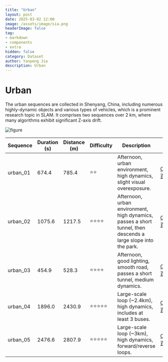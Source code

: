 ```yaml
---
title: "Urban"
layout: post
date: 2025-03-02 12:00
image: /assets/image/sia.png
headerImage: false
tag:
- markdown
- components
- extra
hidden: false
category: Dataset
author: Yanpeng Jia
description: Urban
---
```


# Urban

The urban sequences are collected in Shenyang, China, including numerous highly-dynamic objects and various types of vehicles, which is a prominent research topic in SLAM. It comprises two sequences over 2 km, where many algorithms exhibit significant Z-axis drift.

![figure](../../assets/image/urban.png)

| Sequence   | Duration (s) | Distance (m) | Difficulty | Description | Bag | Ground Truth |
|------------|-------------|-------------|------------|-------------|-------------|-------------|
|  urban_01  | 674.4       | 785.4       | ⭐⭐        | Afternoon, urban environment, high dynamics, slight visual overexposure. | [OneDrive](https://1drv.ms/u/c/c1806c2e19f2193f/ESLrUChCidZDugOkahwp1HIB8vdJgO8RADwOs3ptodXKXA?e=2bbJMW) [百度网盘](https://pan.baidu.com/s/1u3pKitneOUUlodqv6zk7pA?pwd=ycbv) | [OneDrive](https://1drv.ms/t/c/c1806c2e19f2193f/Ee2V_VZoyvhImjFwLdNvqc4BbWolxhGjlfmbtBHTs-C9pA?e=RPisxr) [百度网盘](https://pan.baidu.com/s/1X3ckCbyiFxVaiIlcygL5Qw?pwd=wuww) |
|  urban_02  | 1075.6      | 1217.5      | ⭐⭐⭐⭐      | Afternoon, urban environment, high dynamics, passes a short tunnel, then descends a large slope into the park. | [OneDrive](https://1drv.ms/u/c/c1806c2e19f2193f/EQ0Ao78pqh5Kulmp1R5dSFUBwts0cSU0YtGALXlXYz3yvQ?e=5lUhTo) [百度网盘](https://pan.baidu.com/s/1P2BFyqS9K4RuWKE6MeIrtw?pwd=9f7c) | [OneDrive](https://1drv.ms/t/c/c1806c2e19f2193f/EQxWXhkKfIVDjJGWG2a1-m0BekyLGKbTTnMGmUjf5iI6eA?e=RtHZ3M) [百度网盘](https://pan.baidu.com/s/1A_5UUkPl4TPb8NTTgI-hzg?pwd=3uw1) |
|  urban_03  | 454.9       | 528.3       | ⭐⭐⭐⭐      | Afternoon, good lighting, smooth road, passes a short tunnel, medium dynamics. | [OneDrive](https://1drv.ms/u/c/c1806c2e19f2193f/EcZUIMovWW9EvUgq8Mfn34EBrYlxjK22K6G0VslYcAqaxQ?e=rAeeSy) [百度网盘](https://pan.baidu.com/s/1BikikELIiWgeeoKPlCTAdg?pwd=tr82) | [OneDrive](https://1drv.ms/t/c/c1806c2e19f2193f/Eaa0fZBYe2xMveZQl7BeymwBGxOYtAURG-EJgWOzt297kQ?e=P2Ik9e) [百度网盘](https://pan.baidu.com/s/1PTxV1dKyLRMaXir9Senavg?pwd=djy4) |
|  urban_04  | 1896.0      | 2430.9      | ⭐⭐⭐⭐⭐     | Large-scale loop (~2.4km), high dynamics, includes at least 3 buses. | [OneDrive](https://1drv.ms/u/c/c1806c2e19f2193f/ERUfJ-LJIUJIhTdQpl29mwYB7PKy2L_upQjtXiokMeMHxQ?e=WXdSAJ) [百度网盘](https://pan.baidu.com/s/1e6XOnbqluoJ3zQ1uTyKlEg?pwd=mw4a) | [OneDrive](https://1drv.ms/t/c/c1806c2e19f2193f/EWRan6q8xLpNi5OYhmtyA0oBTmlKdz0boOJQvbu9W_-qbA?e=xyJyTc) [百度网盘](https://pan.baidu.com/s/1ljhddl4p_3qE8YoqXDqIvw?pwd=57k9) |
|  urban_05  | 2476.6      | 2807.9      | ⭐⭐⭐⭐⭐     | Large-scale loop (~3km), high dynamics, forward/reverse loops. | [OneDrive](https://1drv.ms/u/c/c1806c2e19f2193f/EdkhpkSYSWJPkyKXc9ZkAFoBOkUxb9oelC0qLfvgIn6PgA?e=sMhoFa) [百度网盘](https://pan.baidu.com/s/1BTd9cuwzCW8L3XzAB6zluQ?pwd=xzc4) | [OneDrive](https://1drv.ms/t/c/c1806c2e19f2193f/EYjP-Vdi8NRLs1_hwhZjyGcBQ7x3xYD1pXZLXRyutFtfew?e=EfH6vA) [百度网盘](https://pan.baidu.com/s/1Lwnm7FX0qeG3_TkqBqKG2w?pwd=j5kp) |





